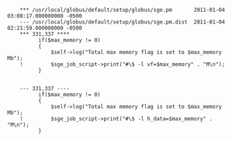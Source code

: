         *** /usr/local/globus/default/setup/globus/sge.pm       2011-01-04 03:08:17.000000000 -0500
        --- /usr/local/globus/default/setup/globus/sge.pm.dist  2011-01-04 02:21:59.000000000 -0500
        *** 331,337 ****
              if($max_memory != 0)
              {
                  $self->log("Total max memory flag is set to $max_memory Mb");
        !         $sge_job_script->print("#\$ -l vf=$max_memory" . "M\n"); 
              }


        --- 331,337 ----
              if($max_memory != 0)
              {
                  $self->log("Total max memory flag is set to $max_memory Mb");
        !         $sge_job_script->print("#\$ -l h_data=$max_memory" . "M\n");
              }
